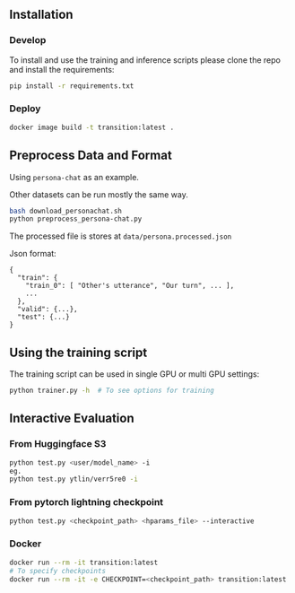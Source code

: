 ## Installation

### Develop
To install and use the training and inference scripts please clone the repo and install the requirements:

```bash
pip install -r requirements.txt
```

### Deploy
```bash
docker image build -t transition:latest .
```

## Preprocess Data and Format

Using `persona-chat` as an example.

Other datasets can be run mostly the same way.

```bash
bash download_personachat.sh
python preprocess_persona-chat.py
```

The processed file is stores at `data/persona.processed.json`

Json format:
```json5
{
  "train": {
    "train_0": [ "Other's utterance", "Our turn", ... ],
    ...
  },
  "valid": {...},
  "test": {...}
}
```


## Using the training script

The training script can be used in single GPU or multi GPU settings:

```bash
python trainer.py -h  # To see options for training
```

## Interactive Evaluation

### From Huggingface S3

```bash
python test.py <user/model_name> -i
eg. 
python test.py ytlin/verr5re0 -i
```

### From pytorch lightning checkpoint
```bash
python test.py <checkpoint_path> <hparams_file> --interactive
```

### Docker

```bash
docker run --rm -it transition:latest
# To specify checkpoints
docker run --rm -it -e CHECKPOINT=<checkpoint_path> transition:latest
```